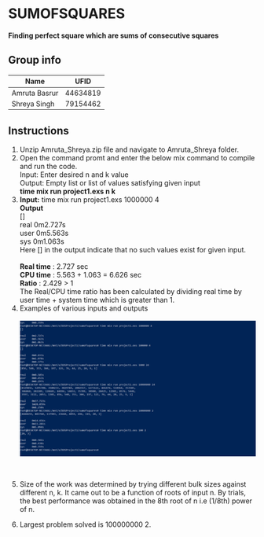 # SUMOFSQUARES

**Finding perfect square which are sums of consecutive squares**

## Group info
| Name  | UFID  |
|---|---|
| Amruta Basrur | 44634819  |
|  Shreya Singh| 79154462  |

## Instructions

1. Unzip Amruta_Shreya.zip file and navigate to Amruta_Shreya folder.
2. Open the command promt and enter the below mix command to compile and run the code.
</br>Input: Enter desired n and k value
</br>Output: Empty list or list of values satisfying given input </br>
**time mix run project1.exs n k** </br>
3. **Input:**
time mix run project1.exs 1000000 4</br>
**Output**</br>
[]</br>
real    0m2.727s</br>
user    0m5.563s</br>
sys     0m1.063s</br>
Here [] in the output indicate that no such values exist for given input.</br>
</br> **Real time** : 2.727 sec</br>
  **CPU time** : 5.563 + 1.063 = 6.626 sec</br>
  **Ratio** : 2.429 > 1</br>
  The Real/CPU time ratio has been calculated by dividing real time by user time + system time which is greater than 1.
4. Examples of various inputs and outputs</br></br>
![Outputs](/Sketch.png)
</br>
  

5. Size of the work was determined by trying different bulk sizes against different n, k. It came out to be a function of roots of input n. By trials, the best performance was obtained in the 8th root of n i.e (1/8th) power of n.

6. Largest problem solved is 100000000 2.

